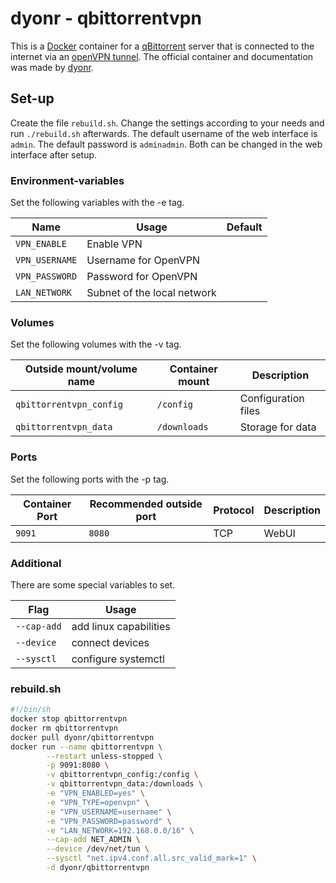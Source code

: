 # dyonr - qbittorrentvpn

This is a [Docker](/wiki/docker.md) container for a
[qBittorrent](../qbittorrent.md) server that is connected to the internet via
an [openVPN tunnel](/wiki/openvpn.md).
The official container and documentation was made by
[dyonr](https://github.com/DyonR/docker-qbittorrentvpn).

## Set-up

Create the file `rebuild.sh`.
Change the settings according to your needs and run `./rebuild.sh` afterwards.
The default username of the web interface is `admin`.
The default password is `adminadmin`.
Both can be changed in the web interface after setup.

### Environment-variables

Set the following variables with the -e tag.

| Name                | Usage                       | Default |
| ------------------- | --------------------------- | ------- |
| `VPN_ENABLE`        | Enable VPN                  | ` `     |
| `VPN_USERNAME`      | Username for OpenVPN        | ` `     |
| `VPN_PASSWORD`      | Password for OpenVPN        | ` `     |
| `LAN_NETWORK`       | Subnet of the local network | ` `     |

### Volumes

Set the following volumes with the -v tag.

| Outside mount/volume name | Container mount     | Description             |
| ------------------------- | ------------------- | ----------------------- |
| `qbittorrentvpn_config`   | `/config`           | Configuration files     |
| `qbittorrentvpn_data`     | `/downloads`        | Storage for data        |

### Ports

Set the following ports with the -p tag.

| Container Port | Recommended outside port | Protocol | Description |
| -------------- | ------------------------ | -------- | ----------- |
| `9091`         | `8080`                   | TCP      | WebUI       |

### Additional

There are some special variables to set.

| Flag        | Usage                  |
| ----------- | ---------------------- |
| `--cap-add` | add linux capabilities |
| `--device`  | connect devices        |
| `--sysctl`  | configure systemctl    |

### rebuild.sh

```sh
#!/bin/sh
docker stop qbittorrentvpn
docker rm qbittorrentvpn
docker pull dyonr/qbittorrentvpn
docker run --name qbittorrentvpn \
        --restart unless-stopped \
        -p 9091:8080 \
        -v qbittorrentvpn_config:/config \
        -v qbittorrentvpn_data:/downloads \
        -e "VPN_ENABLED=yes" \
        -e "VPN_TYPE=openvpn" \
        -e "VPN_USERNAME=username" \
        -e "VPN_PASSWORD=password" \
        -e "LAN_NETWORK=192.168.0.0/16" \
        --cap-add NET_ADMIN \
        --device /dev/net/tun \
        --sysctl "net.ipv4.conf.all.src_valid_mark=1" \
        -d dyonr/qbittorrentvpn
```
